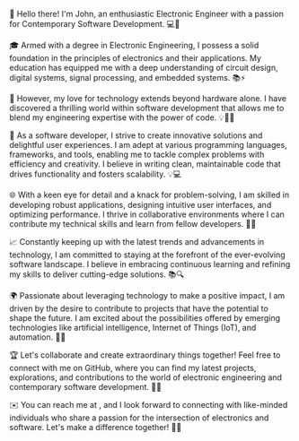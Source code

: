 👋 Hello there! I'm John, an enthusiastic Electronic Engineer with a passion for Contemporary Software Development. 💻🔌

🎓 Armed with a degree in Electronic Engineering, I possess a solid foundation in the principles of electronics and their applications. My education has equipped me with a deep understanding of circuit design, digital systems, signal processing, and embedded systems. 📚⚡

🌟 However, my love for technology extends beyond hardware alone. I have discovered a thrilling world within software development that allows me to blend my engineering expertise with the power of code. 💡👨‍💻

🔧 As a software developer, I strive to create innovative solutions and delightful user experiences. I am adept at various programming languages, frameworks, and tools, enabling me to tackle complex problems with efficiency and creativity. I believe in writing clean, maintainable code that drives functionality and fosters scalability. 💡💻

🌐 With a keen eye for detail and a knack for problem-solving, I am skilled in developing robust applications, designing intuitive user interfaces, and optimizing performance. I thrive in collaborative environments where I can contribute my technical skills and learn from fellow developers. 🤝🚀

📈 Constantly keeping up with the latest trends and advancements in technology, I am committed to staying at the forefront of the ever-evolving software landscape. I believe in embracing continuous learning and refining my skills to deliver cutting-edge solutions. 📚🔍

🌍 Passionate about leveraging technology to make a positive impact, I am driven by the desire to contribute to projects that have the potential to shape the future. I am excited about the possibilities offered by emerging technologies like artificial intelligence, Internet of Things (IoT), and automation. 🌱💡

🏆 Let's collaborate and create extraordinary things together! Feel free to connect with me on GitHub, where you can find my latest projects, explorations, and contributions to the world of electronic engineering and contemporary software development. 🚀🔗

✉️ You can reach me at , and I look forward to connecting with like-minded individuals who share a passion for the intersection of electronics and software. Let's make a difference together! 🌟🤝


